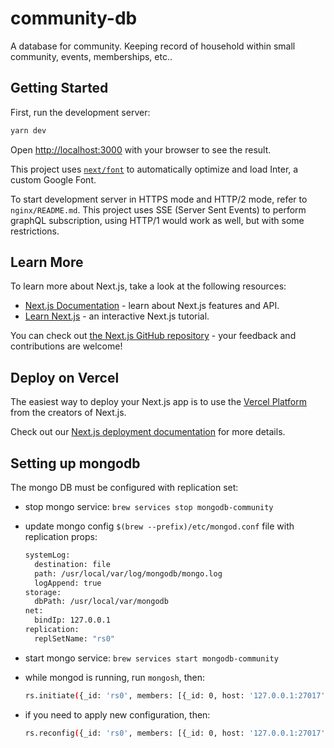 # community-db

A database for community.  Keeping record of household within small community, events, memberships, etc..

## Getting Started

First, run the development server:

```bash
yarn dev
```

Open [http://localhost:3000](http://localhost:3000) with your browser to see the result.

This project uses [`next/font`](https://nextjs.org/docs/basic-features/font-optimization) to automatically optimize and load Inter, a custom Google Font.

To start development server in HTTPS mode and HTTP/2 mode, refer to `nginx/README.md`.  This project uses SSE (Server Sent Events) to perform graphQL subscription, using HTTP/1 would work as well, but with some restrictions.

## Learn More

To learn more about Next.js, take a look at the following resources:

- [Next.js Documentation](https://nextjs.org/docs) - learn about Next.js features and API.
- [Learn Next.js](https://nextjs.org/learn) - an interactive Next.js tutorial.

You can check out [the Next.js GitHub repository](https://github.com/vercel/next.js/) - your feedback and contributions are welcome!

## Deploy on Vercel

The easiest way to deploy your Next.js app is to use the [Vercel Platform](https://vercel.com/new?utm_medium=default-template&filter=next.js&utm_source=create-next-app&utm_campaign=create-next-app-readme) from the creators of Next.js.

Check out our [Next.js deployment documentation](https://nextjs.org/docs/deployment) for more details.

## Setting up mongodb

The mongo DB must be configured with replication set:

- stop mongo service: `brew services stop mongodb-community`

- update mongo config `$(brew --prefix)/etc/mongod.conf` file with replication props:

    ```sh
    systemLog:
      destination: file
      path: /usr/local/var/log/mongodb/mongo.log
      logAppend: true
    storage:
      dbPath: /usr/local/var/mongodb
    net:
      bindIp: 127.0.0.1
    replication:
      replSetName: "rs0"
    ```

- start mongo service: `brew services start mongodb-community`

- while mongod is running, run `mongosh`, then:

    ```sh
    rs.initiate({_id: 'rs0', members: [{_id: 0, host: '127.0.0.1:27017'}]});
    ```

- if you need to apply new configuration, then:

    ```sh
    rs.reconfig({_id: 'rs0', members: [{_id: 0, host: '127.0.0.1:27017'}]}, {force:true});
    ```
